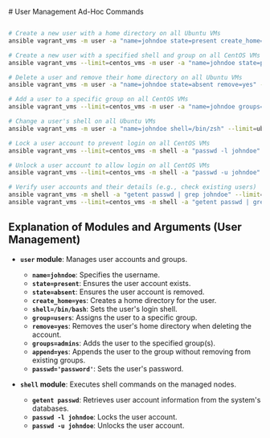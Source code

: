 # User Management Ad-Hoc Commands

```bash

# Create a new user with a home directory on all Ubuntu VMs
ansible vagrant_vms -m user -a "name=johndoe state=present create_home=yes" --limit=ubuntu_vms

# Create a new user with a specified shell and group on all CentOS VMs
ansible vagrant_vms --limit=centos_vms -m user -a "name=johndoe state=present shell=/bin/bash group=users"

# Delete a user and remove their home directory on all Ubuntu VMs
ansible vagrant_vms -m user -a "name=johndoe state=absent remove=yes" --limit=ubuntu_vms

# Add a user to a specific group on all CentOS VMs
ansible vagrant_vms --limit=centos_vms -m user -a "name=johndoe groups=admins append=yes"

# Change a user's shell on all Ubuntu VMs
ansible vagrant_vms -m user -a "name=johndoe shell=/bin/zsh" --limit=ubuntu_vms

# Lock a user account to prevent login on all CentOS VMs
ansible vagrant_vms --limit=centos_vms -m shell -a "passwd -l johndoe"

# Unlock a user account to allow login on all CentOS VMs
ansible vagrant_vms --limit=centos_vms -m shell -a "passwd -u johndoe"

# Verify user accounts and their details (e.g., check existing users)
ansible vagrant_vms -m shell -a "getent passwd | grep johndoe" --limit=ubuntu_vms
ansible vagrant_vms --limit=centos_vms -m shell -a "getent passwd | grep johndoe"


```

## Explanation of Modules and Arguments (User Management)

- **`user` module**: Manages user accounts and groups.
  - **`name=johndoe`**: Specifies the username.
  - **`state=present`**: Ensures the user account exists.
  - **`state=absent`**: Ensures the user account is removed.
  - **`create_home=yes`**: Creates a home directory for the user.
  - **`shell=/bin/bash`**: Sets the user's login shell.
  - **`group=users`**: Assigns the user to a specific group.
  - **`remove=yes`**: Removes the user's home directory when deleting the account.
  - **`groups=admins`**: Adds the user to the specified group(s).
  - **`append=yes`**: Appends the user to the group without removing from existing groups.
  - **`passwd='password'`**: Sets the user's password.

- **`shell` module**: Executes shell commands on the managed nodes.
  - **`getent passwd`**: Retrieves user account information from the system's databases.
  - **`passwd -l johndoe`**: Locks the user account.
  - **`passwd -u johndoe`**: Unlocks the user account.
